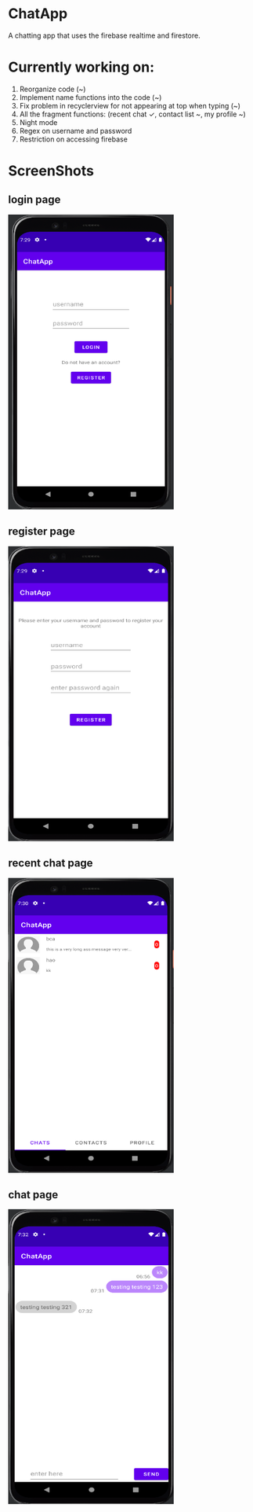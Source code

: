 # ChatApp
A chatting app that uses the firebase realtime and firestore.

# Currently working on:

1. Reorganize code (~)
2. Implement name functions into the code (~)
3. Fix problem in recyclerview for not appearing at top when typing (~)
4. All the fragment functions: (recent chat ✓, contact list ~, my profile ~)
5. Night mode
6. Regex on username and password
7. Restriction on accessing firebase


# ScreenShots
## login page
<p>
  <img src="ScreenShot/loginpage.PNG" width="338" height="600">
</p>

## register page
<p>
  <img src="ScreenShot/registerpage.PNG" width="338" height="600">
</p>

## recent chat page
<p>
  <img src="ScreenShot/recentchatpage.PNG" width="338" height="600">
</p>

## chat page
<p>
  <img src="ScreenShot/chatpage.PNG" width="338" height="600">
</p>
